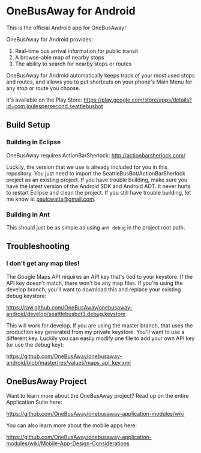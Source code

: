 # OneBusAway for Android

This is the official Android app for OneBusAway!

OneBusAway for Android provides:

1. Real-time bus arrival information for public transit
2. A browse-able map of nearby stops
3. The ability to search for nearby stops or routes

OneBusAway for Android automatically keeps track of your most used stops and routes, and allows you to put shortcuts on your phone's Main Menu for any stop or route you choose.

It's available on the Play Store: https://play.google.com/store/apps/details?id=com.joulespersecond.seattlebusbot

## Build Setup

### Building in Eclipse

OneBusAway requires ActionBarSherlock: http://actionbarsherlock.com/

Luckily, the version that we use is already included for you in this repository. You just need to
import the SeattleBusBot/ActionBarSherlock project as an existing project. If you have trouble 
building, make sure you have the latest version of the Android SDK and Android ADT. It never hurts to
restart Eclipse and clean the project. If you still have trouble building, 
let me know at paulcwatts@gmail.com.

### Building in Ant

This should just be as simple as using <code>ant debug</code> in the project root path.

## Troubleshooting

### I don't get any map tiles!

The Google Maps API requires an API key that's tied to your keystore. If the API key doesn't match,
there won't be any map files. If you're using the develop branch, you'll want to download this 
and replace your existing debug keystore:

https://raw.github.com/OneBusAway/onebusaway-android/develop/seattlebusbot3.debug.keystore

This will work for develop. If you are using the master branch, that uses the production key generated
from my private keystore. You'll want to use a different key. Luckily you can easily modify 
one file to add your own API key (or use the debug key): 

https://github.com/OneBusAway/onebusaway-android/blob/master/res/values/maps_api_key.xml

## OneBusAway Project

Want to learn more about the OneBusAway project? Read up on the entire Application Suite here:

https://github.com/OneBusAway/onebusaway-application-modules/wiki

You can also learn more about the mobile apps here:

https://github.com/OneBusAway/onebusaway-application-modules/wiki/Mobile-App-Design-Considerations

